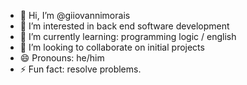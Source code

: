- 👋 Hi, I’m @giiovannimorais
- 👀 I’m interested in back end software development 
- 🌱 I’m currently learning: programming logic / english
- 💞️ I’m looking to collaborate on initial projects
- 😄 Pronouns: he/him
- ⚡ Fun fact: resolve problems.

<!---
giiovannimorais/giiovannimorais is a ✨ special ✨ repository because its `README.md` (this file) appears on your GitHub profile.
You can click the Preview link to take a look at your changes.
--->
